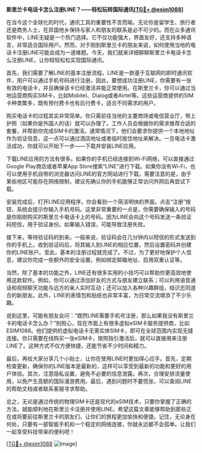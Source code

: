 **斯里兰卡电话卡怎么注册LINE？——轻松玩转国际通讯[[TG💪+ @esim1088](https://t.me/s/esim1088)]**

在当今这个全球化的时代，通讯工具的重要性不言而喻。无论你是留学生、旅行者还是商务人士，在异国他乡保持与家人和朋友的联系是必不可少的。而在众多通讯软件中，LINE无疑是一个热门选择。它不仅功能强大，界面友好，还支持多种语言，非常适合国际用户。然而，对于刚到斯里兰卡的朋友来说，如何使用当地的电话卡注册LINE可能会成为一道难题。今天，我们就来详细聊聊斯里兰卡电话卡怎么注册LINE，让你轻轻松松实现国际通讯。

首先，我们需要了解LINE的基本注册流程。LINE是一款基于互联网的即时通讯软件，用户可以通过手机号码进行注册。因此，要想成功注册LINE，你需要有一张有效的电话卡，并且确保该卡已经激活并能正常使用。在斯里兰卡，你可以通过当地运营商购买SIM卡，比如Mobitel、Dialog或者Airtel等。这些运营商提供的SIM卡种类繁多，既有预付费卡也有后付费卡，适合不同需求的用户。

购买电话卡的过程其实非常简单。你只需前往当地的主要商场或电信营业厅，带上护照（如果你是外国人的话）就可以办理了。工作人员会根据你的需求推荐合适的套餐，并帮助你完成SIM卡的激活。通常情况下，他们会要求你提供一个本地地址作为验证信息，这一点可以通过酒店地址或者临时居住地址来解决。一旦电话卡激活成功，你就可以开始下一步——下载并安装LINE应用。

下载LINE应用的方法有很多。如果你的手机已经连接到Wi-Fi网络，可以直接通过Google Play商店或者苹果App Store搜索“LINE”进行下载。如果你没有Wi-Fi，也可以使用手机自带的浏览器访问LINE的官方网站进行下载。需要注意的是，由于某些地区可能存在网络限制，建议先确认你的手机能够正常访问外网后再尝试下载。

安装完成后，打开LINE应用程序，你会看到一个简洁明快的界面。点击“注册”按钮，系统会提示你输入手机号码。这里非常重要的一点是，你需要确保输入的号码是你刚刚购买的斯里兰卡电话卡上的号码。因为LINE会向这个号码发送一条验证码短信，用于验证身份。如果输入错误，可能导致注册失败。

接下来，等待验证码的到来。一般来说，验证码会在几分钟内以短信的形式发送到你的手机上。收到验证码后，将其输入到LINE的相应位置，然后设置密码并创建你的LINE账户。至此，基本的注册过程就完成了。不过，为了更好地保护个人信息，建议你完成一些额外的安全设置，例如绑定邮箱地址、启用双重认证等。

当然，除了基本的功能之外，LINE还有很多实用的小技巧可以帮助你更高效地使用这款软件。例如，你可以通过添加好友的方式与朋友建立联系；可以利用语音通话和视频聊天功能与远方的亲人实时互动；还可以加入各种兴趣群组，结识志同道合的新朋友。此外，LINE的表情包和贴纸也非常丰富，为日常交流增添了不少乐趣。

说到这里，可能有朋友会问：“既然LINE需要手机号注册，那么如果我没有斯里兰卡的电话卡怎么办？”别担心，现在市面上有很多虚拟eSIM卡服务提供商，比如ESIM1088。他们提供的虚拟电话卡无需实体SIM卡，即可在全球范围内实现无缝连接。你只需要在线购买一张eSIM卡，按照指引激活后，就可以直接用来注册LINE了。这种方式不仅方便快捷，还能节省不少时间和精力。

最后，再给大家分享几个小贴士，让你在使用LINE时更加得心应手。首先，定期检查更新，确保你的LINE版本是最新的，这样可以享受到最新的功能和更好的用户体验。其次，注意隐私设置，避免不必要的信息泄露。再次，合理安排流量使用，以免产生高额的国际漫游费用。最后，遇到问题时不要慌张，可以查阅LINE的帮助文档或者联系客服寻求帮助。

总之，无论是通过传统的物理SIM卡还是现代的eSIM技术，只要你掌握了正确的方法，就能顺利地在斯里兰卡注册并使用LINE。希望这篇文章能够帮助到那些正在或将要前往斯里兰卡的朋友们，让你们的旅程更加愉快和便捷。记住，无论身在何处，只要有一部智能手机和一个稳定的网络连接，你就永远都不会孤单。让我们一起享受科技带来的便利吧！

[[TG💪+ @esim1088](https://t.me/s/esim1088) ![Image](https://i.postimg.cc/4NQfJmqS/Snipaste-2025-05-13-00-14-12.png)]